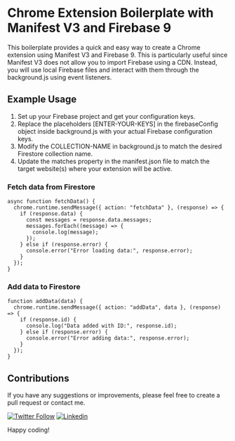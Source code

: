 # Chrome Extension Boilerplate with Manifest V3 and Firebase 9

This boilerplate provides a quick and easy way to create a Chrome extension using Manifest V3 and Firebase 9. This is particularly useful since Manifest V3 does not allow you to import Firebase using a CDN. Instead, you will use local Firebase files and interact with them through the background.js using event listeners.

## Example Usage

1. Set up your Firebase project and get your configuration keys.
2. Replace the placeholders [ENTER-YOUR-KEYS] in the firebaseConfig object inside background.js with your actual Firebase configuration keys.
3. Modify the COLLECTION-NAME in background.js to match the desired Firestore collection name.
4. Update the matches property in the manifest.json file to match the target website(s) where your extension will be active.

### Fetch data from Firestore
```
async function fetchData() {
  chrome.runtime.sendMessage({ action: "fetchData" }, (response) => {
    if (response.data) {
      const messages = response.data.messages;
      messages.forEach((message) => {
        console.log(message);
      });
    } else if (response.error) {
      console.error("Error loading data:", response.error);
    }
  });
}
```
### Add data to Firestore
```
function addData(data) {
  chrome.runtime.sendMessage({ action: "addData", data }, (response) => {
    if (response.id) {
      console.log("Data added with ID:", response.id);
    } else if (response.error) {
      console.error("Error adding data:", response.error);
    }
  });
}
```

## Contributions

If you have any suggestions or improvements, please feel free to create a pull request or contact me.

[![Twitter Follow](https://img.shields.io/twitter/follow/your_twitter_username?style=social)](https://twitter.com/AdrianPatziF)
[![Linkedin](https://img.shields.io/badge/LinkedIn-blue?style=flat-square&logo=linkedin&labelColor=blue&link=https://www.linkedin.com/in/adrian-patzi/)](https://www.linkedin.com/in/adrian-patzi/)


Happy coding!